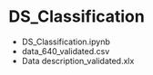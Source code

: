 # DS_Classification
- DS_Classification.ipynb
- data_640_validated.csv
- Data description_validated.xlx

